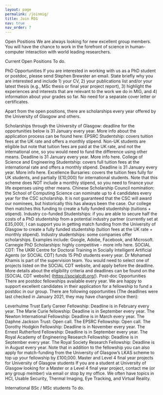 ```yaml
---
layout: page
permalink: /joinmig/
title: Join MIG
nav: true
nav_order: 7
---
```



Open Positions
We are always looking for new excellent group members. You will have the chance to work in the forefront of science in human-computer interaction with world leading researchers.

Current Open Positions
To do.

PhD Opportunities
If you are interested in working with us as a PhD student or postdoc, please send Stephen Brewster an email. State briefly why you are interested and include 1) your CV, 2) your publications list and/or your latest thesis (e.g., MSc thesis or final year project report), 3) highlight the experiences and interests that are relevant to the work we do in MIG, and 4) information about your grades so far. No need for a separate cover letter or certificates.

Apart from the open positions, there are scholarships every year offered by the University of Glasgow and others.

Scholarships through the University of Glasgow: deadline for the opportunities below is 31 January every year. More info about the application process can be found here:
EPSRC Studentship: covers tuition fees at the UK rate and offers a monthly stipend. Non-UK students are eligible but note that tuition fees are paid at the UK rate, and not the international one, so you would need to fund the difference using other means. Deadline is 31 January every year. More info here.
College of Science and Engineering Studentship: covers full tuition fees at the international rate and offers a monthly stipend. Deadline is 31 January every year. More info here.
Excellence Bursaries: covers the tuition fees fully for UK students, and partially (£10,000) for international students. Note that this scheme does NOT include a monthly stipend, so you need to finance your life expenses using other means.
Chinese Scholarship Council nomination: the School of Computing Science can nominate up to 4 candidates every year for the CSC scholarship. It is not guaranteed that the CSC will award our nominees, but historically this has always been the case. Our college then matches this funding to create a fully funded studentship (tuitions + stipend).
Industry co-funded Studentships: if you are able to secure half the costs of a PhD studentship from a potential industry partner (currently set at £35,000), I can support you in getting match funding from the University of Glasgow to create a fully funded studentship (tuition fees at the UK rate + monthly stipend).
Industry studentships: some companies offer scholarships. Examples include: Google, Adobe, Facebook, and Microsoft.
Carnegie PhD Scholarships: highly competitive - more info here.
SOCIAL CDT: The UKRI Centre for Doctoral Training in Socially Intelligent Artificial Agents (or SOCIAL CDT) funds 15 PhD students every year. Dr Mohamed Khamis is part of the supervision team. You would need to select one of projects listed on the SOCIAL CDT website, and apply before the deadline. More details about the eligibility criteria and deadlines can be found on the [SOCIAL CDT website] (https://socialcdt.org/).
Post-doc Opportunities
There are postdoc fellowships available every year. We are happy to support excellent candidates in their application for a fellowship to fund a postdoc in our group. There are following opportunities (The deadlines were last checked in January 2021, they may have changed since then):

Leverhulme Trust Early Career Fellowship: Deadline is in February every year.
The Marie Curie fellowship: Deadline is in September every year.
The Newton International Fellowship: Deadline is in March every year.
The Daphne Jackson Trust: Open call.
The EPSRC Fellowship: Open call.
The Dorothy Hodgkin Fellowship: Deadline is in November every year.
The Ernest Rutherford Fellowship: Deadline is in September every year.
The Royal Academy of Engineering Research Fellowship: Deadline is in September every year.
The Royal Society Research Fellowship: Deadline is in August every year.
Note that in addition to the fellowship you can also apply for match-funding from the University of Glasgow’s LKAS scheme to top up your fellowship by £100,000.
Master and Level 4 final year projects for University of Glasgow students
If you are a student at University of Glasgow looking for a Master or a Level 4 final year project, contact me (or any group member) via email or stop by my office. We often have topics in HCI, Usable Security, Thermal Imaging, Eye Tracking, and Virtual Reality.

International BSc / MSc students
To do.

